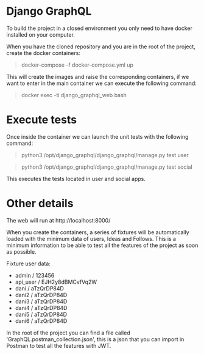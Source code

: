 # Django GraphQL

To build the project in a closed environment you only need to have docker installed on your computer.

When you have the cloned repository and you are in the root of the project, create the docker containers:
> docker-compose -f docker-compose.yml up

This will create the images and raise the corresponding containers, if we want to enter in the main container we can execute the following command:
> docker exec -ti django_graphql_web bash

# Execute tests

Once inside the container we can launch the unit tests with the following command:
> python3 /opt/django_graphql/django_graphql/manage.py test user

> python3 /opt/django_graphql/django_graphql/manage.py test social

This executes the tests located in user and social apps.

# Other details

The web will run at http://localhost:8000/

When you create the containers, a series of fixtures will be automatically loaded with the minimum data of users, Ideas and Follows. This is a minimum information to be able to test all the features of the project as soon as possible.

Fixture user data:
* admin / 123456
* api_user / EJH2y8dBMCvfVq2W
* dani / aTzQrDP84D
* dani2 / aTzQrDP84D
* dani3 / aTzQrDP84D
* dani4 / aTzQrDP84D
* dani5 / aTzQrDP84D
* dani6 / aTzQrDP84D

In the root of the project you can find a file called 'GraphQL.postman_collection.json', this is a json that you can import in Postman to test all the features with JWT.
